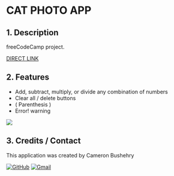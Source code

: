 # CAT PHOTO APP

## 1. Description
freeCodeCamp project. 

[DIRECT LINK](https://cbushehry.github.io/-----/)

## 2. Features
 * Add, subtract, multiply, or divide any combination of numbers
 * Clear all /  delete buttons
 * ( Parenthesis )
 * Error! warning

 ![](assets/images/calculator.jpg)

## 3. Credits / Contact
This application was created by Cameron Bushehry

  [![GitHub](https://img.shields.io/badge/github-%23121011.svg?style=for-the-badge&logo=github&logoColor=white)](https://github.com/cbushehry)
  [![Gmail](https://img.shields.io/badge/Gmail-D14836?style=for-the-badge&logo=gmail&logoColor=white)](mailto:c.bushehry@gmail.com)